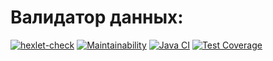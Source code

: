 # Валидатор данных:
[![hexlet-check](https://github.com/Wo0ty/java-project-lvl3/actions/workflows/hexlet-check.yml/badge.svg)](https://github.com/Wo0ty/java-project-lvl3/actions/workflows/hexlet-check.yml)
[![Maintainability](https://api.codeclimate.com/v1/badges/f4a382037d3e7bd2ade4/maintainability)](https://codeclimate.com/github/Wo0ty/java-project-lvl3/maintainability)
[![Java CI](https://github.com/Wo0ty/java-project-lvl3/actions/workflows/main.yml/badge.svg)](https://github.com/Wo0ty/java-project-lvl3/actions/workflows/main.yml)
[![Test Coverage](https://api.codeclimate.com/v1/badges/f4a382037d3e7bd2ade4/test_coverage)](https://codeclimate.com/github/Wo0ty/java-project-lvl3/test_coverage)